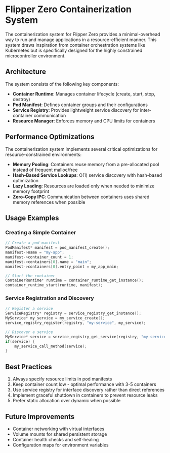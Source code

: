 # Flipper Zero Containerization System

The containerization system for Flipper Zero provides a minimal-overhead way to run and manage applications
in a resource-efficient manner. This system draws inspiration from container orchestration systems like 
Kubernetes but is specifically designed for the highly constrained microcontroller environment.

## Architecture

The system consists of the following key components:

- **Container Runtime**: Manages container lifecycle (create, start, stop, destroy)
- **Pod Manifest**: Defines container groups and their configurations
- **Service Registry**: Provides lightweight service discovery for inter-container communication
- **Resource Manager**: Enforces memory and CPU limits for containers

## Performance Optimizations

The containerization system implements several critical optimizations for resource-constrained environments:

- **Memory Pooling**: Containers reuse memory from a pre-allocated pool instead of frequent malloc/free
- **Hash-Based Service Lookups**: O(1) service discovery with hash-based optimization
- **Lazy Loading**: Resources are loaded only when needed to minimize memory footprint
- **Zero-Copy IPC**: Communication between containers uses shared memory references when possible

## Usage Examples

### Creating a Simple Container

```c
// Create a pod manifest
PodManifest* manifest = pod_manifest_create();
manifest->name = "my-app";
manifest->container_count = 1;
manifest->containers[0].name = "main";
manifest->containers[0].entry_point = my_app_main;

// Start the container
ContainerRuntime* runtime = container_runtime_get_instance();
container_runtime_start(runtime, manifest);
```

### Service Registration and Discovery

```c
// Register a service
ServiceRegistry* registry = service_registry_get_instance();
MyService* my_service = my_service_create();
service_registry_register(registry, "my-service", my_service);

// Discover a service
MyService* service = service_registry_get_service(registry, "my-service");
if(service) {
    my_service_call_method(service);
}
```

## Best Practices

1. Always specify resource limits in pod manifests
2. Keep container count low - optimal performance with 3-5 containers
3. Use service registry for interface discovery rather than direct references
4. Implement graceful shutdown in containers to prevent resource leaks
5. Prefer static allocation over dynamic when possible

## Future Improvements

- Container networking with virtual interfaces
- Volume mounts for shared persistent storage
- Container health checks and self-healing
- Configuration maps for environment variables

